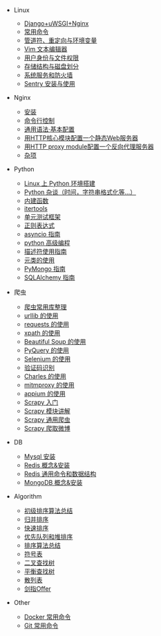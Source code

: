 * Linux
  * [Django+uWSGI+Nginx](linux/Django_uWSGI_Nginx.md)  
  * [常用命令](linux/base_command.md)  
  * [管道符、重定向与环境变量](linux/管道符、重定向与环境变量.md)  
  * [Vim 文本编辑器](linux/Vim文本编辑器.md)  
  * [用户身份与文件权限](linux/用户身份与文件权限.md)  
  * [存储结构与磁盘划分](linux/存储结构与磁盘划分.md)  
  * [系统服务和防火墙](linux/系统服务和防火墙.md)  
  * [Sentry 安装与使用](linux/sentryguide.md)  
* Nginx
  * [安装](nginx/安装.md)
  * [命令行控制](nginx/命令行控制.md)
  * [通用语法·基本配置](nginx/基本配置.md)
  * [用HTTP核心模块配置一个静态Web服务器](nginx/用HTTP核心模块配置一个静态Web服务器.md)
  * [用HTTP proxy module配置一个反向代理服务器](nginx/用HTTP_proxy_module配置一个反向代理服务器.md)
  * [杂项](nginx/杂项.md)
* Python
  * [Linux 上 Python 环境搭建](python/install_python.md)  
  * [Python 杂谈（时间，字符串格式化等...）](python/python杂谈.md)
  * [内建函数](python/内建函数.md)
  * [itertools](python/itertools.md)
  * [单元测试框架](python/单元测试框架.md)
  * [正则表达式](python/python正则表达式.md)
  * [asyncio 指南](python/asynciolearn.md)
  * [python 高级编程](python/python高级编程.md)
  * [描述符使用指南](python/descriptorhowtoguide.md)
  * [元类的使用](python/usemetaclsss.md)
  * [PyMongo 指南](python/pymongo.md)
  * [SQLAlchemy 指南](python/sqlalchemy.md)

* 爬虫
  * [爬虫常用库整理](爬虫/爬虫常用库整理.md)
  * [urllib 的使用](爬虫/baselib.md)
  * [requests 的使用](爬虫/requests.md)
  * [xpath 的使用](爬虫/xpath.md)
  * [Beautiful Soup 的使用](爬虫/beautifulsoup.md)
  * [PyQuery 的使用](爬虫/pyquery.md)
  * [Selenium 的使用](爬虫/selenium.md)
  * [验证码识别](爬虫/验证码识别.md)
  * [Charles 的使用](爬虫/charles.md)
  * [mitmproxy 的使用](爬虫/mitmproxy.md)
  * [appium 的使用](爬虫/appium.md)
  * [Scrapy 入门](爬虫/scrapy_first.md)
  * [Scrapy 模块讲解](爬虫/scrapy_api.md)
  * [Scrapy 通用爬虫](爬虫/scrapy_commn.md)
  * [Scrapy 爬取微博](爬虫/scrapy_weibo.md)
* DB
  * [Mysql 安装](db/install_mysql.md)
  * [Redis 概念&安装](db/redis安装与介绍.md)
  * [Redis 通用命令和数据结构](db/redis通用命令和数据结构.md)
  * [MongoDB 概念&安装](db/mongodb_install.md)
* Algorithm
  * [初级排序算法总结](algorithm/algorithm_2.md)
  * [归并排序](algorithm/algorithm_3.md)
  * [快速排序](algorithm/algorithm_4.md)
  * [优先队列和堆排序](algorithm/algorithm_5.md)
  * [排序算法总结](algorithm/algorithm_6.md)
  * [符号表](algorithm/algorithm_7.md)
  * [二叉查找树](algorithm/algorithm_8.md)
  * [平衡查找树](algorithm/algorithm_9.md)
  * [散列表](algorithm/algorithm_10.md)
  * [剑指Offer](algorithm/剑指Offer.md)
* Other
  * [Docker 常用命令](other/docker常用命令.md)  
  * [Git 常用命令](other/git_command.md)  